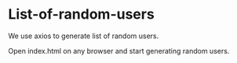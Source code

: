 # List-of-random-users
We use axios to generate list of random users.

Open index.html on any browser and start generating random users. 
